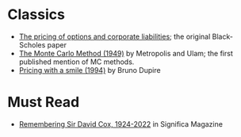 # Classics

- [The pricing of options and corporate liabilities](https://www.cs.princeton.edu/courses/archive/fall09/cos323/papers/black_scholes73.pdf); the original Black-Scholes paper
- [The Monte Carlo Method (1949)](https://people.bordeaux.inria.fr/pierre.delmoral/MetropolisUlam49.pdf) by Metropolis and Ulam; the first published mention of MC methods.
- [Pricing with a smile (1994)](http://spekulant.com.pl/article/Volatility%20Surface%20Modeling/dupire%20local%20vol.pdf) by Bruno Dupire

# Must Read

- [Remembering Sir David Cox, 1924-2022](https://rss.onlinelibrary.wiley.com/doi/epdf/10.1111/1740-9713.01632) in Significa Magazine
